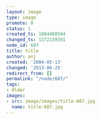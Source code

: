 ```yaml
---
layout: image
type: image
promote: 0
status: 1
created_ts: 1084408504
changed_ts: 1372159391
node_id: 687
title: title
author: anj
created: '2004-05-13'
changed: '2013-06-25'
redirect_from: []
permalink: "/node/687/"
tags:
- Older
images:
- src: image/images/title-687.jpg
  name: title-687.jpg
---
```


